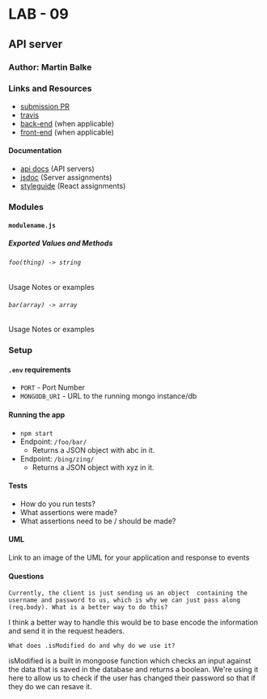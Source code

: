# LAB - 09

## API server

### Author: Martin Balke

### Links and Resources
* [submission PR](https://github.com/martinbalke-401-adavanced-js/401-lab-09/pull/1)
* [travis](http://xyz.com)
* [back-end](http://xyz.com) (when applicable)
* [front-end](http://xyz.com) (when applicable)

#### Documentation
* [api docs](http://xyz.com) (API servers)
* [jsdoc](http://xyz.com) (Server assignments)
* [styleguide](http://xyz.com) (React assignments)

### Modules
#### `modulename.js`
##### Exported Values and Methods

###### `foo(thing) -> string`
Usage Notes or examples

###### `bar(array) -> array`
Usage Notes or examples

### Setup
#### `.env` requirements
* `PORT` - Port Number
* `MONGODB_URI` - URL to the running mongo instance/db

#### Running the app
* `npm start`
* Endpoint: `/foo/bar/`
  * Returns a JSON object with abc in it.
* Endpoint: `/bing/zing/`
  * Returns a JSON object with xyz in it.
  
#### Tests
* How do you run tests?
* What assertions were made?
* What assertions need to be / should be made?

#### UML
Link to an image of the UML for your application and response to events

#### Questions


`Currently, the client is just sending us an object  containing the username and password to us, which is why we can just pass along (req.body). What is a better way to do this?`

I think a better way to handle this would be to base encode the information and send it in the request headers.

`What does .isModified do and why do we use it?`

isModified is a built in mongoose function which checks an input against the data that is saved in the database and returns a boolean. We're using it here to allow us to check if the user has changed their password so that if they do we can resave it.